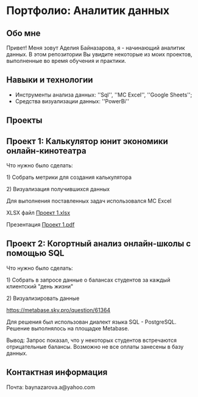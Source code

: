 # Портфолио: Аналитик данных

## Обо мне

Привет! Меня зовут Аделия Байназарова, я - начинающий аналитик данных.
В этом репозитории Вы увидите некоторые из моих проектов, выполненные во время обучения и практики.

## Навыки и технологии
- Инструменты анализа данных: ''Sql'', ''MC Excel'', ''Google Sheets'';
- Средства визуализации данных: ''PowerBi''


## Проекты

## Проект 1: Калькулятор юнит экономики онлайн-кинотеатра

<p>Что нужно было сделать:
<p>1) Собрать метрики для создания калькулятора
<p>2) Визуализация получившихся данных
<p>Для выполнения поставленных задач использовался MC Excel

XLSX файл
[Проект 1.xlsx](https://github.com/adelia-baynazarova/My-Portfolio/files/11251076/1.xlsx)

Презентация
[Проект 1.pdf](https://github.com/adelia-baynazarova/My-Portfolio/files/11251267/1.pdf)


## Проект 2: Когортный анализ онлайн-школы с помощью SQL

<p>Что нужно было сделать:
<p>1) Собрать в запросе данные о балансах студентов за каждый клиентский "день жизни"
<p>2) Визуализировать данные

https://metabase.sky.pro/question/61364
  
<p>Для решения был использован диалект языка SQL - PostgreSQL. Решение выполнялось на площадке Metabase.

<p>Вывод: Запрос показал, что у некоторых студентов встречаются отрицательные балансы. Возможно не все оплаты занесены в базу данных. 

## Контактная информация
<p> Почта: baynazarova.a@yahoo.com












